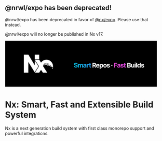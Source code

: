 ## @nrwl/expo has been deprecated!

@nrwl/expo has been deprecated in favor of [@nx/expo](https://www.npmjs.com/package/@nx/expo). Please use that instead.

@nrwl/expo will no longer be published in Nx v17.

<p style="text-align: center;"><img src="https://raw.githubusercontent.com/nrwl/nx/master/images/nx.png" width="600" alt="Nx - Smart, Fast and Extensible Build System"></p>

# Nx: Smart, Fast and Extensible Build System

Nx is a next generation build system with first class monorepo support and powerful integrations.
